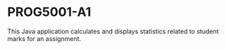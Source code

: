 # PROG5001-A1
This Java application calculates and displays statistics related to student marks for an assignment.
